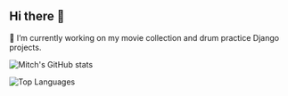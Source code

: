 ## Hi there 👋

🔭 I’m currently working on my movie collection and drum practice Django projects.

![Mitch's GitHub stats](https://github-readme-stats.vercel.app/api?username=mitch-jensen)

![Top Languages](https://github-readme-stats.vercel.app/api/top-langs/?username=mitch-jensen)